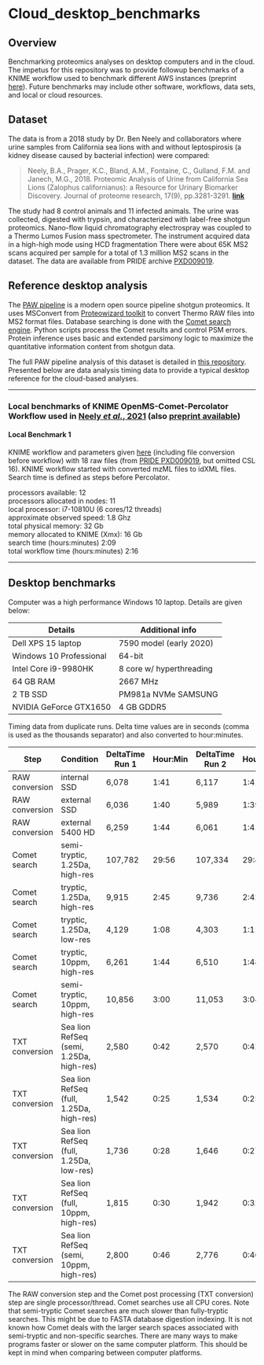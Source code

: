 # Cloud_desktop_benchmarks

## Overview

Benchmarking proteomics analyses on desktop computers and in the cloud. The impetus for this repository was to provide followup benchmarks of a KNIME workflow used to benchmark different AWS instances (preprint [here](https://osf.io/preprints/bgwve/)). Future benchmarks may include other software, workflows, data sets, and local or cloud resources.

## Dataset

The data is from a 2018 study by Dr. Ben Neely and collaborators where urine samples from California sea lions with and without leptospirosis (a kidney disease caused by bacterial infection) were compared:

> Neely, B.A., Prager, K.C., Bland, A.M., Fontaine, C., Gulland, F.M. and Janech, M.G., 2018. Proteomic Analysis of Urine from California Sea Lions (Zalophus californianus): a Resource for Urinary Biomarker Discovery. Journal of proteome research, 17(9), pp.3281-3291. [**link**](https://pubs.acs.org/doi/abs/10.1021/acs.jproteome.8b00416)

The study had 8 control animals and 11 infected animals. The urine was collected, digested with trypsin, and characterized with label-free shotgun proteomics. Nano-flow liquid chromatography electrospray was coupled to a Thermo Lumos Fusion mass spectrometer. The instrument acquired data in a high-high mode using HCD fragmentation  There were about 65K MS2 scans acquired per sample for a total of 1.3 million MS2 scans in the dataset. The data are available from PRIDE archive [PXD009019](https://www.ebi.ac.uk/pride/archive/projects/PXD009019).

## Reference desktop analysis

The [PAW pipeline](https://github.com/pwilmart/PAW_pipeline.git) is a modern open source pipeline shotgun proteomics. It uses MSConvert from [Proteowizard toolkit](http://proteowizard.sourceforge.net/) to convert Thermo RAW files into MS2 format files. Database searching is done with the [Comet search engine](http://comet-ms.sourceforge.net/). Python scripts process the Comet results and control PSM errors. Protein inference uses basic and extended parsimony logic to maximize the quantitative information content from shotgun data.   

The full PAW pipeline analysis of this dataset is detailed in [this repository](https://github.com/pwilmart/Sea_lion_urine_SpC). Presented below are data analysis timing data to provide a typical desktop reference for the cloud-based analyses.

---

### Local benchmarks of KNIME OpenMS-Comet-Percolator Workflow used in [Neely *et al.*, 2021](https://pubs.acs.org/doi/10.1021/acs.jproteome.0c00920) (also [preprint available](https://osf.io/preprints/bgwve/))

#### Local Benchmark 1

KNIME workflow and parameters given [here](https://doi.org/10.5281/zenodo.4264603) (including file conversion before workflow) with 18 raw files (from [PRIDE PXD009019](http://central.proteomexchange.org/cgi/GetDataset?ID=PXD009019), but omitted CSL 16). KNIME workflow started with converted mzML files to idXML files. Search time is defined as steps before Percolator.

processors available: 12  
processors allocated in nodes: 11  
local processor: i7-10810U (6 cores/12 threads)  
approximate observed speed: 1.8 Ghz  
total physical memory: 32 Gb  
memory allocated to KNIME (Xmx): 16 Gb  
search time (hours:minutes) 2:09  
total workflow time (hours:minutes)	2:16

---

## Desktop benchmarks

Computer was a high performance Windows 10 laptop. Details are given below:

Details|Additional info
-------|---------------|
Dell XPS 15 laptop|7590 model (early 2020)
Windows 10 Professional|64-bit
Intel Core i9-9980HK|8 core w/ hyperthreading
64 GB RAM|2667 MHz
2 TB SSD|PM981a NVMe SAMSUNG
NVIDIA GeForce GTX1650|4 GB GDDR5

Timing data from duplicate runs. Delta time values are in seconds (comma is used as the thousands separator) and also converted to hour:minutes.

Step|Condition|DeltaTime Run 1|Hour:Min|DeltaTime Run 2|Hour:Min
----|---------|------|---|------|---
RAW conversion|internal SSD|6,078|1:41|6,117|1:41
RAW conversion|external SSD|6,036|1:40|5,989|1:39
RAW conversion|external 5400 HD|6,259|1:44|6,061|1:41
Comet search|semi-tryptic, 1.25Da, high-res|107,782|29:56|107,334|29:48
Comet search|tryptic, 1.25Da, high-res|9,915|2:45|9,736|2:42
Comet search|tryptic, 1.25Da, low-res|4,129|1:08|4,303|1:11
Comet search|tryptic, 10ppm, high-res|6,261|1:44|6,510|1:48
Comet search|semi-tryptic, 10ppm, high-res|10,856|3:00|11,053|3:04
TXT conversion|Sea lion RefSeq (semi, 1.25Da, high-res)|2,580|0:42|2,570|0:42
TXT conversion|Sea lion RefSeq (full, 1.25Da, high-res)|1,542|0:25|1,534|0:25
TXT conversion|Sea lion RefSeq (full, 1.25Da, low-res)|1,736|0:28|1,646|0:27
TXT conversion|Sea lion RefSeq (full, 10ppm, high-res)|1,815|0:30|1,942|0:32
TXT conversion|Sea lion RefSeq (semi, 10ppm, high-res)|2,800|0:46|2,776|0:46

The RAW conversion step and the Comet post processing (TXT conversion) step are single processor/thread. Comet searches use all CPU cores. Note that semi-tryptic Comet searches are much slower than fully-tryptic searches. This might be due to FASTA database digestion indexing. It is not known how Comet deals with the larger search spaces associated with semi-tryptic and non-specific searches. There are many ways to make programs faster or slower on the same computer platform. This should be kept in mind when comparing between computer platforms.
